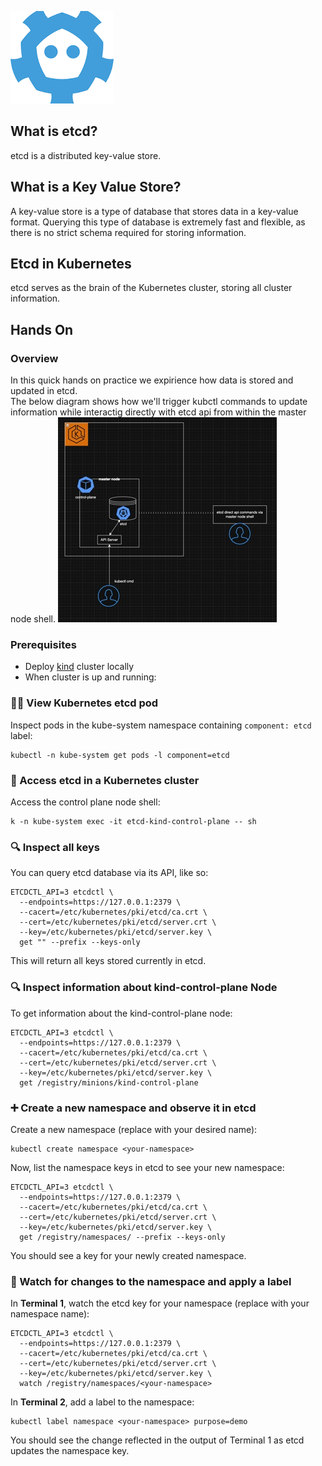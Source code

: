 ![etcd-icon](etcd-icon.png)


## What is etcd?
etcd is a distributed key-value store.

## What is a Key Value Store?
A key-value store is a type of database that stores data in a key-value format.
Querying this type of database is extremely fast and flexible, as there is no strict schema required for storing information.

## Etcd in Kubernetes
etcd serves as the brain of the Kubernetes cluster, storing all cluster information.

## Hands On
### Overview
In this quick hands on practice we expirience how data is stored and updated in etcd. <br>
The below diagram shows how we'll trigger kubctl commands to update information while interactig directly with etcd api from within the master node shell.
![overview-diagram](hands-on-overview.jpg)


### Prerequisites
* Deploy [kind](https://kind.sigs.k8s.io/docs/user/quick-start/) cluster locally
* When cluster is up and running:

### 🕵️‍♂️  View Kubernetes etcd pod
Inspect pods in the kube-system namespace containing `component: etcd` label:

```
kubectl -n kube-system get pods -l component=etcd
```

### 🔐 Access etcd in a Kubernetes cluster
Access the control plane node shell:

```
k -n kube-system exec -it etcd-kind-control-plane -- sh
```

### 🔍 Inspect all keys
You can query etcd database via its API, like so:

```
ETCDCTL_API=3 etcdctl \
  --endpoints=https://127.0.0.1:2379 \
  --cacert=/etc/kubernetes/pki/etcd/ca.crt \
  --cert=/etc/kubernetes/pki/etcd/server.crt \
  --key=/etc/kubernetes/pki/etcd/server.key \
  get "" --prefix --keys-only
```

This will return all keys stored currently in etcd.

### 🔍 Inspect information about kind-control-plane Node
To get information about the kind-control-plane node:

```
ETCDCTL_API=3 etcdctl \
  --endpoints=https://127.0.0.1:2379 \
  --cacert=/etc/kubernetes/pki/etcd/ca.crt \
  --cert=/etc/kubernetes/pki/etcd/server.crt \
  --key=/etc/kubernetes/pki/etcd/server.key \
  get /registry/minions/kind-control-plane
```

### ➕ Create a new namespace and observe it in etcd
Create a new namespace (replace <your-namespace> with your desired name):

```
kubectl create namespace <your-namespace>
```

Now, list the namespace keys in etcd to see your new namespace:

```
ETCDCTL_API=3 etcdctl \
  --endpoints=https://127.0.0.1:2379 \
  --cacert=/etc/kubernetes/pki/etcd/ca.crt \
  --cert=/etc/kubernetes/pki/etcd/server.crt \
  --key=/etc/kubernetes/pki/etcd/server.key \
  get /registry/namespaces/ --prefix --keys-only
```

You should see a key for your newly created namespace.

### 👀 Watch for changes to the namespace and apply a label
In **Terminal 1**, watch the etcd key for your namespace (replace <your-namespace> with your namespace name):

```
ETCDCTL_API=3 etcdctl \
  --endpoints=https://127.0.0.1:2379 \
  --cacert=/etc/kubernetes/pki/etcd/ca.crt \
  --cert=/etc/kubernetes/pki/etcd/server.crt \
  --key=/etc/kubernetes/pki/etcd/server.key \
  watch /registry/namespaces/<your-namespace>
```

In **Terminal 2**, add a label to the namespace:

```
kubectl label namespace <your-namespace> purpose=demo
```

You should see the change reflected in the output of Terminal 1 as etcd updates the namespace key.

